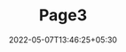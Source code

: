---
title: "Page3"
date: 2022-05-07T13:46:25+05:30
layout: "server-cir-no-response/page3"
pageNo: 3
---